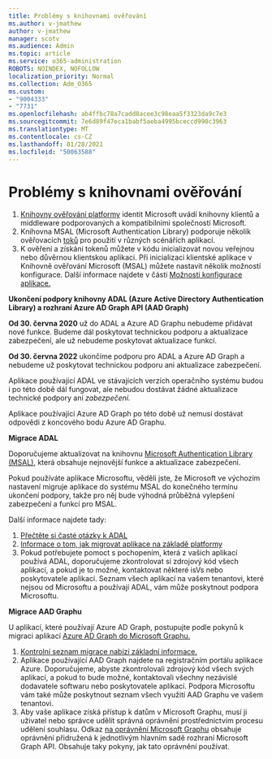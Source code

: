 ```yaml
---
title: Problémy s knihovnami ověřování
ms.author: v-jmathew
author: v-jmathew
manager: scotv
ms.audience: Admin
ms.topic: article
ms.service: o365-administration
ROBOTS: NOINDEX, NOFOLLOW
localization_priority: Normal
ms.collection: Adm_O365
ms.custom:
- "9004333"
- "7731"
ms.openlocfilehash: ab4ffbc78a7cadd8acee3c98eaa5f3323da9c7e3
ms.sourcegitcommit: 7e6d89f47eca1babf5aeba4995bceccd990c3963
ms.translationtype: MT
ms.contentlocale: cs-CZ
ms.lasthandoff: 01/28/2021
ms.locfileid: "50063588"
---
```

# <a name="issues-with-authentication-libraries"></a>Problémy s knihovnami ověřování

1. [Knihovny ověřování platformy](https://docs.microsoft.com/azure/active-directory/develop/reference-v2-libraries) identit Microsoft uvádí knihovny klientů a middleware podporovaných a kompatibilními společností Microsoft.
2. Knihovna MSAL (Microsoft Authentication Library) podporuje několik ověřovacích [toků](https://docs.microsoft.com/azure/active-directory/develop/msal-authentication-flows) pro použití v různých scénářích aplikací.
3. K ověření a získání tokenů můžete v kódu inicializovat novou veřejnou nebo důvěrnou klientskou aplikaci. Při inicializaci klientské aplikace v Knihovně ověřování Microsoft (MSAL) můžete nastavit několik možností konfigurace. Další informace najdete v části [Možnosti konfigurace aplikace.](https://docs.microsoft.com/azure/active-directory/develop/msal-client-application-configuration)

**Ukončení podpory knihovny ADAL (Azure Active Directory Authentication Library) a rozhraní Azure AD Graph API (AAD Graph)**

**Od 30. června 2020** už do ADAL a Azure AD Graphu nebudeme přidávat nové funkce. Budeme dál poskytovat technickou podporu a aktualizace zabezpečení, ale už nebudeme poskytovat aktualizace funkcí.

**Od 30. června 2022** ukončíme podporu pro ADAL a Azure AD Graph a nebudeme už poskytovat technickou podporu ani aktualizace zabezpečení.

Aplikace používající ADAL ve stávajících verzích operačního systému budou i po této době dál fungovat, ale nebudou dostávat žádné aktualizace technické podpory ani *zabezpečení.*

Aplikace používající Azure AD Graph po této době už nemusí dostávat odpovědi z koncového bodu Azure AD Graphu.

**Migrace ADAL**

Doporučujeme aktualizovat na knihovnu [Microsoft Authentication Library (MSAL)](https://docs.microsoft.com/azure/active-directory/develop/v2-overview), která obsahuje nejnovější funkce a aktualizace zabezpečení.

Pokud používáte aplikace Microsoftu, věděli jste, že Microsoft ve výchozím nastavení migruje aplikace do systému MSAL do konečného termínu ukončení podpory, takže pro něj bude výhodná průběžná vylepšení zabezpečení a funkcí pro MSAL.

Další informace najdete tady:

1. [Přečtěte si časté otázky k ADAL](https://docs.microsoft.com/azure/active-directory/develop/msal-migration#frequently-asked-questions-faq)
2. [Informace o tom, jak migrovat aplikace na základě platformy](https://docs.microsoft.com/azure/active-directory/develop/msal-migration#frequently-asked-questions-faq)
3. Pokud potřebujete pomoct s pochopením, která z vašich aplikací používá ADAL, doporučujeme zkontrolovat si zdrojový kód všech aplikací, a pokud je to možné, kontaktovat některé isVs nebo poskytovatele aplikací. Seznam všech aplikací na vašem tenantovi, které nejsou od Microsoftu a používají ADAL, vám může poskytnout podpora Microsoftu.

**Migrace AAD Graphu**

U aplikací, které používají Azure AD Graph, postupujte podle pokynů k migraci aplikací [Azure AD Graph do Microsoft Graphu.](https://docs.microsoft.com/graph/migrate-azure-ad-graph-overview)

1. [Kontrolní seznam migrace nabízí základní informace.](https://docs.microsoft.com/graph/migrate-azure-ad-graph-planning-checklist)
2. Aplikace používající AAD Graph najdete na registračním portálu aplikace Azure. Doporučujeme, abyste zkontrolovali zdrojový kód všech svých aplikací, a pokud to bude možné, kontaktovali všechny nezávislé dodavatele softwaru nebo poskytovatele aplikací. Podpora Microsoftu vám také může poskytnout seznam všech využití AAD Graphu ve vašem tenantovi.
3. Aby vaše aplikace získá přístup k datům v Microsoft Graphu, musí ji uživatel nebo správce udělit správná oprávnění prostřednictvím procesu udělení souhlasu. Odkaz [na oprávnění Microsoft Graphu](https://docs.microsoft.com/graph/permissions-reference) obsahuje oprávnění přidružená k jednotlivým hlavním sadě rozhraní Microsoft Graph API. Obsahuje taky pokyny, jak tato oprávnění používat.
